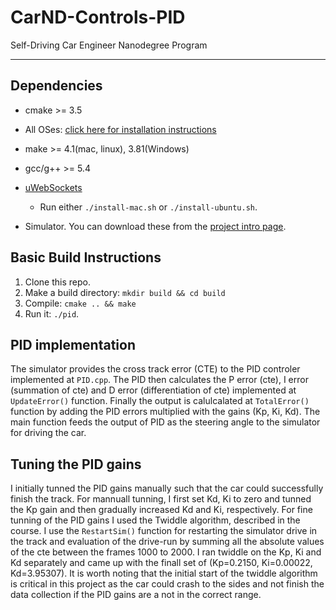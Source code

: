 # CarND-Controls-PID
Self-Driving Car Engineer Nanodegree Program

---

## Dependencies

* cmake >= 3.5
 * All OSes: [click here for installation instructions](https://cmake.org/install/)
* make >= 4.1(mac, linux), 3.81(Windows)
* gcc/g++ >= 5.4
* [uWebSockets](https://github.com/uWebSockets/uWebSockets)
  * Run either `./install-mac.sh` or `./install-ubuntu.sh`.
  
* Simulator. You can download these from the [project intro page](https://github.com/udacity/self-driving-car-sim/releases).

## Basic Build Instructions

1. Clone this repo.
2. Make a build directory: `mkdir build && cd build`
3. Compile: `cmake .. && make`
4. Run it: `./pid`. 

## PID implementation
The simulator provides the cross track error (CTE) to the PID controler implemented at `PID.cpp`. The PID then calculates the P error (cte), I error (summation of cte) and D error (differentiation of cte) implemented at `UpdateError()` function. Finally the output is calulcalated at `TotalError()` function by adding the PID errors multiplied with the gains (Kp, Ki, Kd). The main function feeds the output of PID as the steering angle to the simulator for driving the car.

## Tuning the PID gains
I initially tunned the PID gains manually such that the car could successfully finish the track. For mannuall tunning, I first set Kd, Ki to zero and tunned the Kp gain and then gradually increased Kd and Ki, respectively. For fine tunning of the PID gains I used the Twiddle algorithm, described in the course. I use the `RestartSim()` function for restarting the simulator drive in the track and evaluation of the drive-run by summing all the absolute values of the cte between the frames 1000 to 2000. I ran twiddle on the Kp, Ki and Kd separately and came up with the finall set of (Kp=0.2150, Ki=0.00022, Kd=3.95307). It is worth noting that the initial start of the twiddle algorithm is critical in this project as the car could crash to the sides and not finish the data collection if the PID gains are a not in the correct range.  


